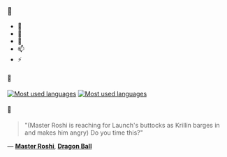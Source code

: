 ### 👋

- 🔭
- 🌱
- 💬
- 📫
- ⚡

#### 🧏

[![Most used languages](https://github-readme-stats-aynah.vercel.app/api/top-langs/?username=aynh&theme=solarized-dark&langs_count=6&layout=compact&hide_title=true)](https://github.com/anuraghazra/github-readme-stats#gh-dark-mode-only)
[![Most used languages](https://github-readme-stats-aynah.vercel.app/api/top-langs/?username=aynh&theme=solarized-light&langs_count=6&layout=compact&hide_title=true)](https://github.com/anuraghazra/github-readme-stats#gh-light-mode-only)

#### 💬

> "(Master Roshi is reaching for Launch's buttocks as Krillin barges in and makes him angry) Do you time this?"

&mdash; [**Master Roshi**](https://myanimelist.net/character.php?q=Master%20Roshi&cat=character), [**Dragon Ball**](https://myanimelist.net/search/all?q=Dragon%20Ball&cat=all)
